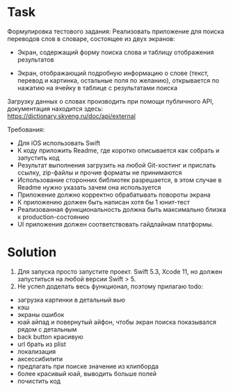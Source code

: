 #  Task

Формулировка тестового задания:
Реализовать приложение для поиска переводов слов в словаре, состоящее из двух экранов:

- Экран, содержащий форму поиска слова и таблицу отображения результатов

- Экран, отображающий подробную информацию о слове (текст, перевод и картинка, остальные поля по желанию), открывается по нажатию на ячейку в таблице с результатами поиска

Загрузку данных о словах производить при помощи публичного API, документация находится здесь: https://dictionary.skyeng.ru/doc/api/external

Требования:
- Для iOS использовать Swift
- К коду приложить Readme, где коротко описывается как собрать и запустить код
- Результат выполнения загрузить на любой Git-хостинг и прислать ссылку, zip-файлы и прочие форматы не принимаются
- Использование сторонних библиотек разрешается, в этом случае в Readme нужно указать зачем она используется
- Приложение должно корректно обрабатывать повороты экрана
- К приложению должен быть написан хотя бы 1 юнит-тест
- Реализованная функциональность должна быть максимально близка к production-состоянию
- UI приложения должен соответствовать гайдлайнам платформы.


#  Solution

1) Для запуска просто запустите проект. Swift 5.3, Xcode 11, но должен запуститься на любой версии Swift > 5.
2) Не успел доделать весь функционал, поэтому прилагаю todo:
- загрузка картинки в детальный вью
- кэш
- экраны ошибок 
- юай айпад и повернутый айфон, чтобы экран поиска показывался рядом с детальным
- back button красивую
- url брать из plist
- локализация
- аксессибилити
- предлагать при поиске значение из клипборда
- более красивый юай, выводить больше полей
- почистить код


